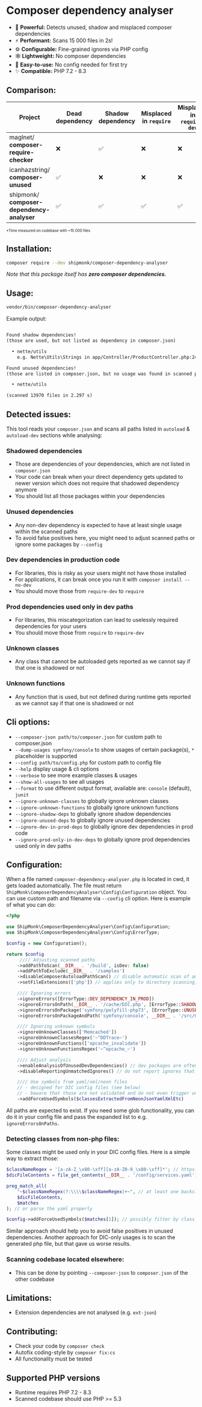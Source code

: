 # Composer dependency analyser

- 💪 **Powerful:** Detects unused, shadow and misplaced composer dependencies
- ⚡ **Performant:** Scans 15 000 files in 2s!
- ⚙️ **Configurable:** Fine-grained ignores via PHP config
- 🕸️ **Lightweight:** No composer dependencies
- 🍰 **Easy-to-use:** No config needed for first try
- ✨ **Compatible:** PHP 7.2 - 8.3

## Comparison:

| Project                                   | Dead<br/>dependency | Shadow<br/>dependency  | Misplaced<br/>in `require` | Misplaced<br/> in `require-dev` | Time*      |
|-------------------------------------------|---------------------|------------------------|--------------------------|-------------------------------|------------|
| maglnet/<br/>**composer-require-checker**          | ❌                   | ✅                     | ❌                         |  ❌                             | 124 secs   |
| icanhazstring/<br/>**composer-unused**             | ✅                   | ❌                     | ❌                         |  ❌                             | 72 secs    |
| shipmonk/<br/>**composer-dependency-analyser** | ✅                   | ✅                     | ✅                         |  ✅                             | **2 secs** |

<sup><sub>\*Time measured on codebase with ~15 000 files</sub></sup>

## Installation:

```sh
composer require --dev shipmonk/composer-dependency-analyser
```

*Note that this package itself has **zero composer dependencies.***

## Usage:

```sh
vendor/bin/composer-dependency-analyser
```

Example output:
```txt

Found shadow dependencies!
(those are used, but not listed as dependency in composer.json)

  • nette/utils
    e.g. Nette\Utils\Strings in app/Controller/ProductController.php:24 (+ 6 more)

Found unused dependencies!
(those are listed in composer.json, but no usage was found in scanned paths)

  • nette/utils

(scanned 13970 files in 2.297 s)
```

## Detected issues:
This tool reads your `composer.json` and scans all paths listed in `autoload` & `autoload-dev` sections while analysing:

### Shadowed dependencies
  - Those are dependencies of your dependencies, which are not listed in `composer.json`
  - Your code can break when your direct dependency gets updated to newer version which does not require that shadowed dependency anymore
  - You should list all those packages within your dependencies

### Unused dependencies
  - Any non-dev dependency is expected to have at least single usage within the scanned paths
  - To avoid false positives here, you might need to adjust scanned paths or ignore some packages by `--config`

### Dev dependencies in production code
  - For libraries, this is risky as your users might not have those installed
  - For applications, it can break once you run it with `composer install --no-dev`
  - You should move those from `require-dev` to `require`

### Prod dependencies used only in dev paths
  - For libraries, this miscategorization can lead to uselessly required dependencies for your users
  - You should move those from `require` to `require-dev`

### Unknown classes
  - Any class that cannot be autoloaded gets reported as we cannot say if that one is shadowed or not

### Unknown functions
  - Any function that is used, but not defined during runtime gets reported as we cannot say if that one is shadowed or not

## Cli options:
- `--composer-json path/to/composer.json` for custom path to composer.json
- `--dump-usages symfony/console` to show usages of certain package(s), `*` placeholder is supported
- `--config path/to/config.php` for custom path to config file
- `--help` display usage & cli options
- `--verbose` to see more example classes & usages
- `--show-all-usages` to see all usages
- `--format` to use different output format, available are: `console` (default), `junit`
- `--ignore-unknown-classes` to globally ignore unknown classes
- `--ignore-unknown-functions` to globally ignore unknown functions
- `--ignore-shadow-deps` to globally ignore shadow dependencies
- `--ignore-unused-deps` to globally ignore unused dependencies
- `--ignore-dev-in-prod-deps` to globally ignore dev dependencies in prod code
- `--ignore-prod-only-in-dev-deps` to globally ignore prod dependencies used only in dev paths


## Configuration:
When a file named `composer-dependency-analyser.php` is located in cwd, it gets loaded automatically.
The file must return `ShipMonk\ComposerDependencyAnalyser\Config\Configuration` object.
You can use custom path and filename via `--config` cli option.
Here is example of what you can do:

```php
<?php

use ShipMonk\ComposerDependencyAnalyser\Config\Configuration;
use ShipMonk\ComposerDependencyAnalyser\Config\ErrorType;

$config = new Configuration();

return $config
     //// Adjusting scanned paths
    ->addPathToScan(__DIR__ . '/build', isDev: false)
    ->addPathToExclude(__DIR__ . '/samples')
    ->disableComposerAutoloadPathScan() // disable automatic scan of autoload & autoload-dev paths from composer.json
    ->setFileExtensions(['php']) // applies only to directory scanning, not directly listed files

    //// Ignoring errors
    ->ignoreErrors([ErrorType::DEV_DEPENDENCY_IN_PROD])
    ->ignoreErrorsOnPath(__DIR__ . '/cache/DIC.php', [ErrorType::SHADOW_DEPENDENCY])
    ->ignoreErrorsOnPackage('symfony/polyfill-php73', [ErrorType::UNUSED_DEPENDENCY])
    ->ignoreErrorsOnPackageAndPath('symfony/console', __DIR__ . '/src/OptionalCommand.php', [ErrorType::SHADOW_DEPENDENCY])

    //// Ignoring unknown symbols
    ->ignoreUnknownClasses(['Memcached'])
    ->ignoreUnknownClassesRegex('~^DDTrace~')
    ->ignoreUnknownFunctions(['opcache_invalidate'])
    ->ignoreUnknownFunctionsRegex('~^opcache_~')

    //// Adjust analysis
    ->enableAnalysisOfUnusedDevDependencies() // dev packages are often used only in CI, so this is not enabled by default
    ->disableReportingUnmatchedIgnores() // do not report ignores that never matched any error

    //// Use symbols from yaml/xml/neon files
    // - designed for DIC config files (see below)
    // - beware that those are not validated and do not even trigger unknown class error
    ->addForceUsedSymbols($classesExtractedFromNeonJsonYamlXmlEtc)
```

All paths are expected to exist. If you need some glob functionality, you can do it in your config file and pass the expanded list to e.g. `ignoreErrorsOnPaths`.

### Detecting classes from non-php files:

Some classes might be used only in your DIC config files. Here is a simple way to extract those:

```php
$classNameRegex = '[a-zA-Z_\x80-\xff][a-zA-Z0-9_\x80-\xff]*'; // https://www.php.net/manual/en/language.oop5.basic.php
$dicFileContents = file_get_contents(__DIR__ . '/config/services.yaml');

preg_match_all(
    "~$classNameRegex(?:\\\\$classNameRegex)+~", // at least one backslash
    $dicFileContents,
    $matches
); // or parse the yaml properly

$config->addForceUsedSymbols($matches[1]); // possibly filter by class_exists || interface_exists
```

Similar approach should help you to avoid false positives in unused dependencies.
Another approach for DIC-only usages is to scan the generated php file, but that gave us worse results.

### Scanning codebase located elsewhere:
- This can be done by pointing `--composer-json` to `composer.json` of the other codebase

## Limitations:
- Extension dependencies are not analysed (e.g. `ext-json`)

## Contributing:
- Check your code by `composer check`
- Autofix coding-style by `composer fix:cs`
- All functionality must be tested

## Supported PHP versions
- Runtime requires PHP 7.2 - 8.3
- Scanned codebase should use PHP >= 5.3
